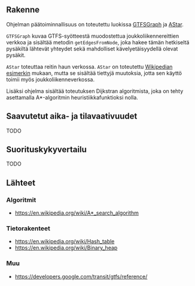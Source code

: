 ## Rakenne

Ohjelman päätoiminnallisuus on toteutettu luokissa 
[GTFSGraph](https://github.com/mjaakko/gtfs-route-finder/blob/master/src/main/java/xyz/malkki/gtfsroutefinder/gtfs/graph/GTFSGraph.java) ja 
[AStar](https://github.com/mjaakko/gtfs-route-finder/blob/master/src/main/java/xyz/malkki/gtfsroutefinder/graph/algorithms/AStar.java).

`GTFSGraph` kuvaa GTFS-syötteestä muodostettua joukkoliikennereittien verkkoa ja sisältää metodin `getEdgesFromNode`, joka hakee tämän hetkiseltä 
pysäkiltä lähtevät yhteydet sekä mahdolliset kävelyetäisyydellä olevat pysäkit.

`AStar` toteuttaa reitin haun verkossa. `AStar` on toteutettu [Wikipedian esimerkin](https://en.wikipedia.org/wiki/A*_search_algorithm#Pseudocode) 
mukaan, mutta se sisältää tiettyjä muutoksia, jotta sen käyttö toimii myös joukkoliikenneverkossa.

Lisäksi ohjelma sisältää toteutuksen Dijkstran algoritmista, joka on tehty asettamalla A*-algoritmin heuristiikkafunktioksi nolla.

## Saavutetut aika- ja tilavaativuudet 

TODO

## Suorituskykyvertailu

TODO

## Lähteet

### Algoritmit
* https://en.wikipedia.org/wiki/A*_search_algorithm

### Tietorakenteet
* https://en.wikipedia.org/wiki/Hash_table
* https://en.wikipedia.org/wiki/Binary_heap

### Muu 
* https://developers.google.com/transit/gtfs/reference/
